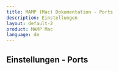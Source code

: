```yaml
---
title: MAMP (Mac) Dokumentation - Ports
description: Einstellungen
layout: default-2
product: MAMP Mac
language: de
---
```


## Einstellungen - Ports
